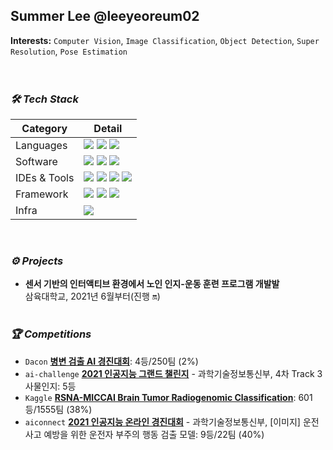 ## Summer Lee @leeyeoreum02

**Interests:** `Computer Vision`, `Image Classification`, `Object Detection`, `Super Resolution`, `Pose Estimation`
<br><br><br>

### ***🛠 Tech Stack***
|Category|Detail|
|---|------|
|Languages|![](https://img.shields.io/badge/Python-FFD43B?style-flat-FFD43B&logo=python&logoColor=darkgreen) ![](http://img.shields.io/badge/C-A8B9CC?style-flat-A8B9CC&logo=c&logoColor=ffffff) ![](https://img.shields.io/badge/Markdown-000000?style-flat-000000&logo=markdown)|
|Software|![](https://img.shields.io/badge/Windows-0078D6?style-flat-0078D6&logo=Windows&logoColor=black) ![](https://img.shields.io/badge/Linux-FCC624?style-flat-FCC624&logo=linux&logoColor=black) ![](https://img.shields.io/badge/Ubuntu-E95420?style-flat-E95420&logo=ubuntu&logoColor=white)|
|IDEs & Tools|![](http://img.shields.io/badge/VS%20Code-007ACC?style-flat-007ACC&logo=visual-studio-code&logoColor=ffff) ![](https://img.shields.io/badge/GitHub-100000?style-flat-100000&logo=github&logoColor=white) ![](https://img.shields.io/badge/Colab-00b56a.svg?style-flat-00b56a&logo=google-colab&logoColor=white) ![](https://img.shields.io/badge/Jupyter%20-%23F37626.svg?style-flat-%23F37626&logo=Jupyter&logoColor=white)|
|Framework|![](https://img.shields.io/badge/Pytorch-EE4C2C.svg?style-flat-EE4C2C&logo=Pytorch&logoColor=white) ![](https://img.shields.io/badge/Pytorch%20Lightning-792EE5.svg?style-flat-792EE5&logo=Pytorch-Lightning&logoColor=white) ![](https://img.shields.io/badge/Tensorflow-FF6F00.svg?style-flat-FF6F00&logo=Tensorflow&logoColor=white)|
|Infra|![](https://img.shields.io/badge/Docker-2496ED.svg?style-flat-2496ED&logo=Docker&logoColor=white)|
<br>

### ***⚙ Projects***
- **센서 기반의 인터액티브 환경에서 노인 인지-운동 훈련 프로그램 개발발**<br> 삼육대학교, 2021년 6월부터(진행 🔛)
<br><br>

### ***🏆 Competitions***
- `Dacon` **[병변 검출 AI 경진대회](https://dacon.io/competitions/official/235855/overview/description)**: 4등/250팀 (2%)
- `ai-challenge` **[2021 인공지능 그랜드 챌린지](https://www.ai-challenge.or.kr/#none)** - 과학기술정보통신부, 4차 Track 3 사물인지: 5등
- `Kaggle` **[RSNA-MICCAI Brain Tumor Radiogenomic Classification](https://www.kaggle.com/c/rsna-miccai-brain-tumor-radiogenomic-classification)**: 601등/1555팀 (38%)
- `aiconnect` **[2021 인공지능 온라인 경진대회](https://www.aiconnect.kr/main/competition/detail/194/competitionInfo)** - 과학기술정보통신부, [이미지] 운전 사고 예방을 위한 운전자 부주의 행동 검출 모델: 9등/22팀 (40%)